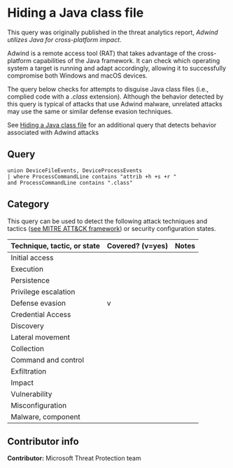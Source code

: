 # Hiding a Java class file

This query was originally published in the threat analytics report, *Adwind utilizes Java for cross-platform impact*.

Adwind is a remote access tool (RAT) that takes advantage of the cross-platform capabilities of the Java framework. It can check which operating system a target is running and adapt accordingly, allowing it to successfully compromise both Windows and macOS devices.

The query below checks for attempts to disguise Java class files (i.e., complied code with a *.class* extension). Although the behavior detected by this query is typical of attacks that use Adwind malware, unrelated attacks may use the same or similar defense evasion techniques.

See [Hiding a Java class file](../Initial%20access/jar-attachments.md) for an additional query that detects behavior associated with Adwind attacks


## Query

```kusto
union DeviceFileEvents, DeviceProcessEvents
| where ProcessCommandLine contains "attrib +h +s +r " 
and ProcessCommandLine contains ".class"
```

## Category

This query can be used to detect the following attack techniques and tactics ([see MITRE ATT&CK framework](https://attack.mitre.org/)) or security configuration states.

| Technique, tactic, or state | Covered? (v=yes) | Notes |
|-|-|-|
| Initial access |  |  |
| Execution |  |  |
| Persistence |  |  |
| Privilege escalation |  |  |
| Defense evasion | v |  |
| Credential Access |  |  |
| Discovery |  |  |
| Lateral movement |  |  |
| Collection |  |  |
| Command and control |  |  |
| Exfiltration |  |  |
| Impact |  |  |
| Vulnerability |  |  |
| Misconfiguration |  |  |
| Malware, component |  |  |

## Contributor info

**Contributor:** Microsoft Threat Protection team

